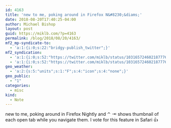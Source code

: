 ```yaml
---
id: 4163
title: 'new to me, poking around in Firefox N&#8230;&diams;'
date: 2018-08-20T17:40:25-04:00
author: Michael Bishop
layout: post
guid: https://miklb.com/?p=4163
permalink: /blog/2018/08/20/4163/
mf2_mp-syndicate-to:
  - 'a:1:{i:0;s:22:"bridgy-publish_twitter";}'
mf2_syndication:
  - 'a:1:{i:0;s:52:"https://twitter.com/miklb/status/1031657246021877761";}'
  - 'a:1:{i:0;s:52:"https://twitter.com/miklb/status/1031657246021877761";}'
geo_weather:
  - 'a:2:{s:5:"units";s:1:"F";s:4:"icon";s:4:"none";}'
geo_public:
  - "1"
categories:
  - misc
kind:
  - Note
---
```

new to me, poking around in Firefox Nightly and ⌃ ⇥ shows thumbnail of each open tab while you navigate them. I vote for this feature in Safari 👍